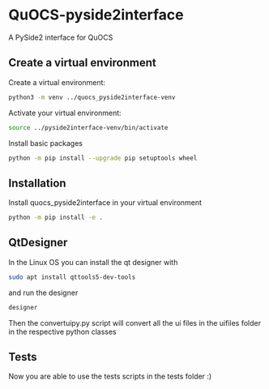 # QuOCS-pyside2interface
A PySide2 interface for QuOCS
## Create a virtual environment
Create a virtual environment:
```bash
python3 -m venv ../quocs_pyside2interface-venv
```
Activate your virtual environment:
```bash
source ../pyside2interface-venv/bin/activate
```
Install basic packages
```bash
python -m pip install --upgrade pip setuptools wheel
```
## Installation
Install quocs_pyside2interface in your virtual environment
```bash
python -m pip install -e .
```

## QtDesigner
In the Linux OS you can install the qt designer with
```bash
sudo apt install qttools5-dev-tools
```
and run the designer
```bash
designer
```
Then the convertuipy.py script will convert all the ui files in the uifiles folder in the respective python classes

## Tests
Now you are able to use the tests scripts in the tests folder
:)


